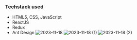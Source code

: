 ### Techstack used
- HTML5, CSS, JavaScript
- ReactJS
- Redux
- Ant Design
![2023-11-18](https://github.com/Akash-Git20/crypto_app/assets/88260854/35b2a225-b94d-4107-beed-cb1e77ac910f)
![2023-11-18 (1)](https://github.com/Akash-Git20/crypto_app/assets/88260854/302687c5-e158-4048-bba6-50af3cde67ed)
![2023-11-18 (2)](https://github.com/Akash-Git20/crypto_app/assets/88260854/6bd55eaf-9a7e-4680-b711-0daa07bd8582)
